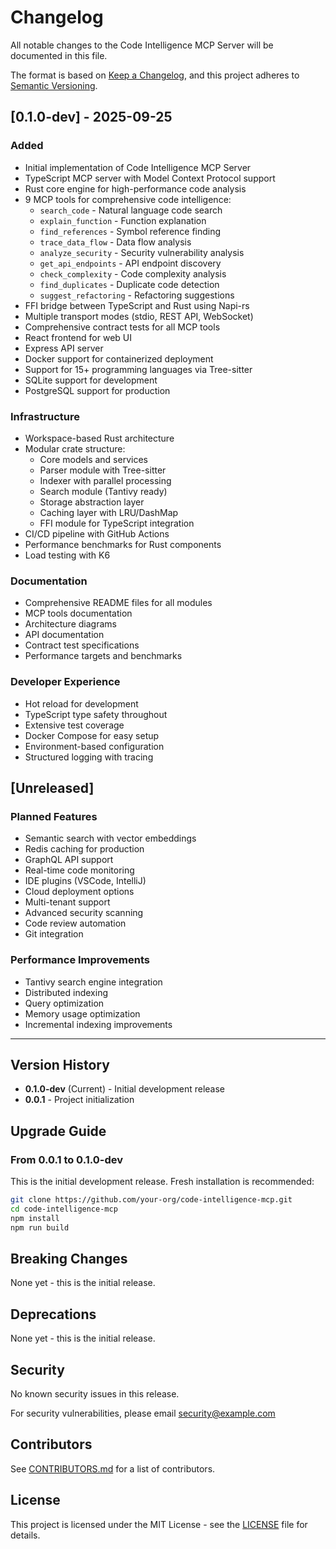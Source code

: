 # Changelog

All notable changes to the Code Intelligence MCP Server will be documented in this file.

The format is based on [Keep a Changelog](https://keepachangelog.com/en/1.1.0/),
and this project adheres to [Semantic Versioning](https://semver.org/spec/v2.0.0.html).

## [0.1.0-dev] - 2025-09-25

### Added
- Initial implementation of Code Intelligence MCP Server
- TypeScript MCP server with Model Context Protocol support
- Rust core engine for high-performance code analysis
- 9 MCP tools for comprehensive code intelligence:
  - `search_code` - Natural language code search
  - `explain_function` - Function explanation
  - `find_references` - Symbol reference finding
  - `trace_data_flow` - Data flow analysis
  - `analyze_security` - Security vulnerability analysis
  - `get_api_endpoints` - API endpoint discovery
  - `check_complexity` - Code complexity analysis
  - `find_duplicates` - Duplicate code detection
  - `suggest_refactoring` - Refactoring suggestions
- FFI bridge between TypeScript and Rust using Napi-rs
- Multiple transport modes (stdio, REST API, WebSocket)
- Comprehensive contract tests for all MCP tools
- React frontend for web UI
- Express API server
- Docker support for containerized deployment
- Support for 15+ programming languages via Tree-sitter
- SQLite support for development
- PostgreSQL support for production

### Infrastructure
- Workspace-based Rust architecture
- Modular crate structure:
  - Core models and services
  - Parser module with Tree-sitter
  - Indexer with parallel processing
  - Search module (Tantivy ready)
  - Storage abstraction layer
  - Caching layer with LRU/DashMap
  - FFI module for TypeScript integration
- CI/CD pipeline with GitHub Actions
- Performance benchmarks for Rust components
- Load testing with K6

### Documentation
- Comprehensive README files for all modules
- MCP tools documentation
- Architecture diagrams
- API documentation
- Contract test specifications
- Performance targets and benchmarks

### Developer Experience
- Hot reload for development
- TypeScript type safety throughout
- Extensive test coverage
- Docker Compose for easy setup
- Environment-based configuration
- Structured logging with tracing

## [Unreleased]

### Planned Features
- Semantic search with vector embeddings
- Redis caching for production
- GraphQL API support
- Real-time code monitoring
- IDE plugins (VSCode, IntelliJ)
- Cloud deployment options
- Multi-tenant support
- Advanced security scanning
- Code review automation
- Git integration

### Performance Improvements
- Tantivy search engine integration
- Distributed indexing
- Query optimization
- Memory usage optimization
- Incremental indexing improvements

---

## Version History

- **0.1.0-dev** (Current) - Initial development release
- **0.0.1** - Project initialization

## Upgrade Guide

### From 0.0.1 to 0.1.0-dev

This is the initial development release. Fresh installation is recommended:

```bash
git clone https://github.com/your-org/code-intelligence-mcp.git
cd code-intelligence-mcp
npm install
npm run build
```

## Breaking Changes

None yet - this is the initial release.

## Deprecations

None yet - this is the initial release.

## Security

No known security issues in this release.

For security vulnerabilities, please email security@example.com

## Contributors

See [CONTRIBUTORS.md](CONTRIBUTORS.md) for a list of contributors.

## License

This project is licensed under the MIT License - see the [LICENSE](LICENSE) file for details.